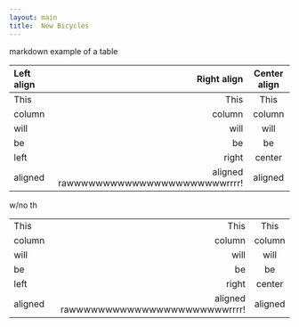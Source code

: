 ```yaml
---
layout: main
title:  New Bicycles
---
```


markdown example of a table

| Left align | Right align | Center align |
|:-----------|------------:|:------------:|
| This       |This         |This
| column     |column       |column
| will       |will         |will
| be         |be           |be
| left       |right        |center
| aligned    |aligned rawwwwwwwwwwwwwwwwwwwwwwrrrr!|   aligned


w/no th

|            |             |              |
|:-----------|------------:|:------------:|
| This       |This         |This
| column     |column       |column
| will       |will         |will
| be         |be           |be
| left       |right        |center
| aligned    |aligned rawwwwwwwwwwwwwwwwwwwwwwrrrr!|   aligned

